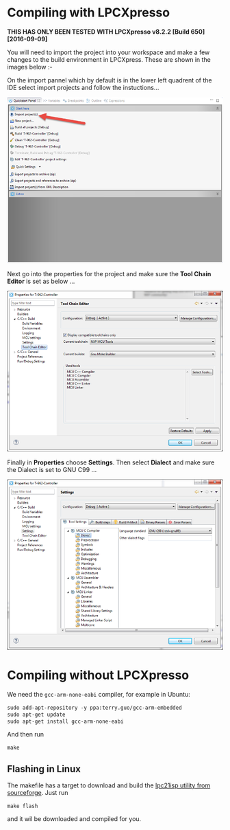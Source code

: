 # Compiling with LPCXpresso

__THIS HAS ONLY BEEN TESTED WITH LPCXpresso v8.2.2 [Build 650] [2016-09-09]__

You will need to import the project into your workspace and make a few changes to the build environment in LPCXpress. These are shown in the images below :-

On the import pannel which by default is in the lower left quadrent of the IDE select import projects and follow the instuctions...

![Import Panel](/doc_img/import.png)

Next go into the properties for the project and make sure the __Tool Chain Editor__ is set as below ...

![Tool Chain Editor](/doc_img/toolchain.png)

Finally in __Properties__ choose __Settings__. Then select __Dialect__ and make sure the Dialect is set to GNU C99 ...

![SETTINGS DIALECT](/doc_img/dialect.png)


# Compiling without LPCXpresso

We need the `gcc-arm-none-eabi` compiler, for example in Ubuntu:

```
sudo add-apt-repository -y ppa:terry.guo/gcc-arm-embedded
sudo apt-get update
sudo apt-get install gcc-arm-none-eabi
```

And then run

```
make
```

## Flashing in Linux

The makefile has a target to download and build the [lpc21isp utility from sourceforge](http://sourceforge.net/projects/lpc21isp/). Just run

```
make flash
```
and it wil be downloaded and compiled for you.
